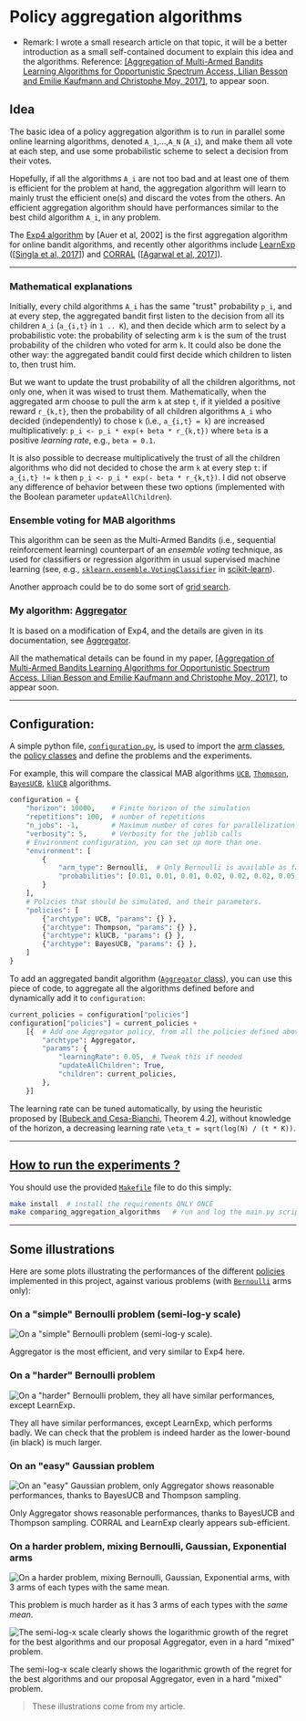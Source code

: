 # **Policy aggregation algorithms**

- Remark: I wrote a small research article on that topic, it will be a better introduction as a small self-contained document to explain this idea and the algorithms. Reference: [[Aggregation of Multi-Armed Bandits Learning Algorithms for Opportunistic Spectrum Access, Lilian Besson and Emilie Kaufmann and Christophe Moy, 2017]](XXX), to appear soon.

## Idea

The basic idea of a policy aggregation algorithm is to run in parallel some online learning algorithms, denoted `A_1`,...,`A_N` (`A_i`), and make them all vote at each step, and use some probabilistic scheme to select a decision from their votes.

Hopefully, if all the algorithms `A_i` are not too bad and at least one of them is efficient for the problem at hand, the aggregation algorithm will learn to mainly trust the efficient one(s) and discard the votes from the others.
An efficient aggregation algorithm should have performances similar to the best child algorithm `A_i`, in any problem.

The [Exp4 algorithm](http://sbubeck.com/SurveyBCB12.pdf) by [Auer et al, 2002] is the first aggregation algorithm for online bandit algorithms, and recently other algorithms include [LearnExp](Policies/LearnExp.py) ([[Singla et al, 2017](https://arxiv.org/abs/1702.04825)]) and [CORRAL](Policies/CORRAL.py) ([[Agarwal et al, 2017](https://arxiv.org/abs/1612.06246v2)]).

---

### Mathematical explanations
Initially, every child algorithms `A_i` has the same "trust" probability `p_i`, and at every step, the aggregated bandit first listen to the decision from all its children `A_i` (`a_{i,t}` in `1 .. K`), and then decide which arm to select by a probabilistic vote: the probability of selecting arm `k` is the sum of the trust probability of the children who voted for arm `k`.
It could also be done the other way: the aggregated bandit could first decide which children to listen to, then trust him.

But we want to update the trust probability of all the children algorithms, not only one, when it was wised to trust them.
Mathematically, when the aggregated arm choose to pull the arm `k` at step `t`, if it yielded a positive reward `r_{k,t}`, then the probability of all children algorithms `A_i` who decided (independently) to chose `k` (i.e., `a_{i,t} = k`) are increased multiplicatively: `p_i <- p_i * exp(+ beta * r_{k,t})` where `beta` is a positive *learning rate*, e.g., `beta = 0.1`.

It is also possible to decrease multiplicatively the trust of all the children algorithms who did not decided to chose the arm `k` at every step `t`: if `a_{i,t} != k` then `p_i <- p_i * exp(- beta * r_{k,t})`. I did not observe any difference of behavior between these two options (implemented with the Boolean parameter `updateAllChildren`).

### Ensemble voting for MAB algorithms
This algorithm can be seen as the Multi-Armed Bandits (i.e., sequential reinforcement learning) counterpart of an *ensemble voting* technique, as used for classifiers or regression algorithm in usual supervised machine learning (see, e.g., [`sklearn.ensemble.VotingClassifier`](http://scikit-learn.org/stable/modules/generated/sklearn.ensemble.VotingClassifier.html#sklearn.ensemble.VotingClassifier) in [scikit-learn](http://scikit-learn.org/)).

Another approach could be to do some sort of [grid search](http://scikit-learn.org/stable/modules/grid_search.html).

### My algorithm: [Aggregator](Policies/Aggregator.py)

It is based on a modification of Exp4, and the details are given in its documentation, see [Aggregator](Policies/Aggregator.py).

All the mathematical details can be found in my paper, [[Aggregation of Multi-Armed Bandits Learning Algorithms for Opportunistic Spectrum Access, Lilian Besson and Emilie Kaufmann and Christophe Moy, 2017]](XXX), to appear soon.

----

## Configuration:
A simple python file, [`configuration.py`](configuration.py), is used to import the [arm classes](Arms/), the [policy classes](Policies/) and define the problems and the experiments.

For example, this will compare the classical MAB algorithms [`UCB`](Policies/UCB.py), [`Thompson`](Policies/Thompson.py), [`BayesUCB`](Policies/BayesUCB.py), [`klUCB`](Policies/klUCB.py) algorithms.

```python
configuration = {
    "horizon": 10000,    # Finite horizon of the simulation
    "repetitions": 100,  # number of repetitions
    "n_jobs": -1,        # Maximum number of cores for parallelization: use ALL your CPU
    "verbosity": 5,      # Verbosity for the joblib calls
    # Environment configuration, you can set up more than one.
    "environment": [
        {
            "arm_type": Bernoulli,  # Only Bernoulli is available as far as now
            "probabilities": [0.01, 0.01, 0.01, 0.02, 0.02, 0.02, 0.05, 0.05, 0.05, 0.1]
        }
    ],
    # Policies that should be simulated, and their parameters.
    "policies": [
        {"archtype": UCB, "params": {} },
        {"archtype": Thompson, "params": {} },
        {"archtype": klUCB, "params": {} },
        {"archtype": BayesUCB, "params": {} },
    ]
}
```

To add an aggregated bandit algorithm ([`Aggregator` class](Policies/Aggregator.py)), you can use this piece of code, to aggregate all the algorithms defined before and dynamically add it to `configuration`:
```python
current_policies = configuration["policies"]
configuration["policies"] = current_policies +
    [{  # Add one Aggregator policy, from all the policies defined above
        "archtype": Aggregator,
        "params": {
            "learningRate": 0.05,  # Tweak this if needed
            "updateAllChildren": True,
            "children": current_policies,
        },
    }]
```

The learning rate can be tuned automatically, by using the heuristic proposed by [[Bubeck and Cesa-Bianchi](http://sbubeck.com/SurveyBCB12.pdf), Theorem 4.2], without knowledge of the horizon, a decreasing learning rate `\eta_t = sqrt(log(N) / (t * K))`.

----

## [How to run the experiments ?](How_to_run_the_code.md)

You should use the provided [`Makefile`](Makefile) file to do this simply:
```bash
make install  # install the requirements ONLY ONCE
make comparing_aggregation_algorithms   # run and log the main.py script
```

----

## Some illustrations
Here are some plots illustrating the performances of the different [policies](Policies/) implemented in this project, against various problems (with [`Bernoulli`](Arms/Bernoulli.py) arms only):

### On a "simple" Bernoulli problem (semi-log-y scale)
![On a "simple" Bernoulli problem (semi-log-y scale).](plots/main_semilogy____env1-4_932221613383548446.png)

Aggregator is the most efficient, and very similar to Exp4 here.

### On a "harder" Bernoulli problem
![On a "harder" Bernoulli problem, they all have similar performances, except LearnExp.](plots/main____env2-4_932221613383548446.png)

They all have similar performances, except LearnExp, which performs badly.
We can check that the problem is indeed harder as the lower-bound (in black) is much larger.

### On an "easy" Gaussian problem
![On an "easy" Gaussian problem, only Aggregator shows reasonable performances, thanks to BayesUCB and Thompson sampling.](plots/main____env3-4_932221613383548446.png)

Only Aggregator shows reasonable performances, thanks to BayesUCB and Thompson sampling.
CORRAL and LearnExp clearly appears sub-efficient.

### On a harder problem, mixing Bernoulli, Gaussian, Exponential arms
![On a harder problem, mixing Bernoulli, Gaussian, Exponential arms, with 3 arms of each types with the *same mean*.](plots/main_semilogy____env4-4_932221613383548446.png)

This problem is much harder as it has 3 arms of each types with the *same mean*.

![The semi-log-x scale clearly shows the logarithmic growth of the regret for the best algorithms and our proposal Aggregator, even in a hard "mixed" problem.](plots/main_semilogx____env4-4_932221613383548446.png)

The semi-log-x scale clearly shows the logarithmic growth of the regret for the best algorithms and our proposal Aggregator, even in a hard "mixed" problem.

> These illustrations come from my article.

